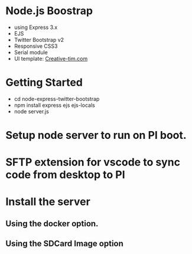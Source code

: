 #  Node.js Boostrap 

+ using Express 3.x 
+ EJS 
+ Twitter Bootstrap v2
+ Responsive CSS3
+ Serial module
+ UI template: [Creative-tim.com](https://www.creative-tim.com/)

# Getting Started

- cd node-express-twitter-bootstrap
- npm install express ejs ejs-locals
- node server.js



# Setup node server to run on PI boot.


# SFTP extension for vscode to sync code from desktop to PI


# Install the server

## Using the docker option.

## Using the SDCard Image option
 